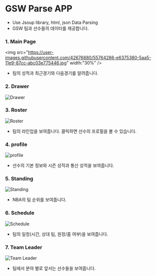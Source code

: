 # GSW Parse APP
- Use Jsoup library, html, json Data Parsing
- GSW 팀과 선수들의 데이터를 제공합니다.

### 1. Main Page
<img src="https://user-images.githubusercontent.com/42676880/55764286-e6375380-5aa5-11e9-87cc-abc03e775446.jpg" width:"30%" />
- 팀의 성적과 최근경기와 다음경기를 알려줍니다.

### 2. Drawer
![Drawer](https://user-images.githubusercontent.com/42676880/55764290-e899ad80-5aa5-11e9-98f6-98fcffef8d5b.jpg)

### 3. Roster
![Roster](https://user-images.githubusercontent.com/42676880/55765173-7a56ea00-5aa9-11e9-8a8d-20753f4d8a5c.jpg)
- 팀의 라인업을 보여줍니다. 클릭하면 선수의 프로필을 볼 수 있습니다.

### 4. profile
![profile](https://user-images.githubusercontent.com/42676880/55765170-7a56ea00-5aa9-11e9-9fc1-30902ccb5b6d.jpg)
- 선수의 기본 정보와 시즌 성적과 통산 성적을 보여줍니다.


### 5. Standing
![Standing](https://user-images.githubusercontent.com/42676880/55765176-7aef8080-5aa9-11e9-8ba8-6fede11350d9.jpg)
- NBA의 팀 순위를 보여줍니다.

### 6. Schedule
![Schedule](https://user-images.githubusercontent.com/42676880/55765175-7aef8080-5aa9-11e9-84fb-b99ae30f76f3.jpg)
- 팀의 일정(시간, 상대 팀, 원정/홈 여부)을 보여줍니다.

### 7. Team Leader
![Team Leader](https://user-images.githubusercontent.com/42676880/55765169-79be5380-5aa9-11e9-9b8a-4194d24d3845.jpg)
- 팀에서 분야 별로 앞서는 선수들을 보여줍니다.
